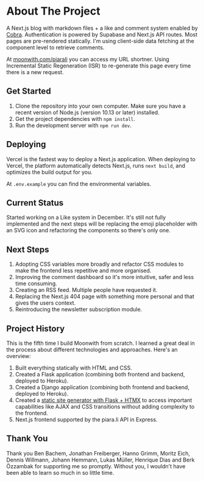 # About The Project

A Next.js blog with markdown files + a like and comment system enabled by [Cobra](https://github.com/malikpiara/cobra). Authentication is powered by Supabase and Next.js API routes. Most pages are pre-rendered statically. I'm using client-side data fetching at the component level to retrieve comments.

At [moonwith.com/piarali](https://moonwith.com/piarali) you can access my URL shortner. Using Incremental Static Regeneration (ISR) to re-generate this page every time there is a new request.

## Get Started

1. Clone the repository into your own computer. Make sure you have a recent version of Node.js (version 10.13 or later) installed.
2. Get the project dependencies with `npm install`.
3. Run the development server with `npm run dev`.

## Deploying

Vercel is the fastest way to deploy a Next.js application. When deploying to Vercel, the platform automatically detects Next.js, runs `next build`, and optimizes the build output for you.

At `.env.example` you can find the environmental variables.

## Current Status

Started working on a Like system in December. It's still not fully implemented and the next steps will be replacing the emoji placeholder with an SVG icon and refactoring the components so there's only one.

## Next Steps

1. Adopting CSS variables more broadly and refactor CSS modules to make the frontend less repetitive and more organised.
2. Improving the comment dashboard so it's more intuitive, safer and less time consuming.
3. Creating an RSS feed. Multiple people have requested it.
4. Replacing the Next.js 404 page with something more personal and that gives the users context.
5. Reintroducing the newsletter subscription module. 

## Project History

This is the fifth time I build Moonwith from scratch. I learned a great deal in the process about different technologies and approaches. Here's an overview:

1. Built everything statically with HTML and CSS.
2. Created a Flask application (combining both frontend and backend, deployed to Heroku).
3. Created a Django application (combining both frontend and backend, deployed to Heroku).
4. Created a [static site generator with Flask + HTMX](https://github.com/malikpiara/moon) to access important capabilities like AJAX and CSS transitions without adding complexity to the frontend.
5. Next.js frontend supported by the piara.li API in Express.

## Thank You

Thank you Ben Bachem, Jonathan Freiberger, Hanno Grimm, Moritz Eich, Dennis Willmann, Johann Hemmann, Lukas Müller, Henrique Dias and Berk Özzambak for supporting me so promptly. Without you, I wouldn't have been able to learn so much in so little time.
